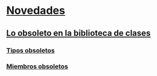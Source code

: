 # [Novedades](index.md)
## [Lo obsoleto en la biblioteca de clases](whats-obsolete.md)
### [Tipos obsoletos](obsolete-types.md)
### [Miembros obsoletos](obsolete-members.md)
